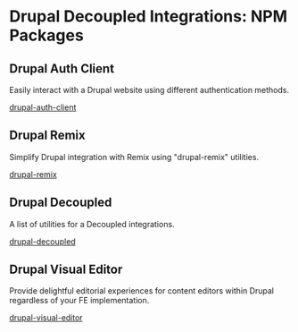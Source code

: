 # Drupal Decoupled Integrations: NPM Packages

## Drupal Auth Client

Easily interact with a Drupal website using different authentication methods.

[drupal-auth-client](https://www.npmjs.com/package/drupal-auth-client)

## Drupal Remix

Simplify Drupal integration with Remix using "drupal-remix" utilities.

[drupal-remix](https://www.npmjs.com/package/drupal-remix)

## Drupal Decoupled

A list of utilities for a Decoupled integrations.

[drupal-decoupled](https://www.npmjs.com/package/drupal-decoupled)

## Drupal Visual Editor

Provide delightful editorial experiences for content editors within Drupal regardless of your FE implementation.

[drupal-visual-editor](https://www.npmjs.com/package/drupal-visual-editor)

